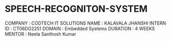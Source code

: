 # SPEECH-RECOGNITON-SYSTEM
COMPANY : CODTECH IT SOLUTIONS 
NAME : KALAVALA JHANSHI
INTERN ID : CT06DG2251
DOMAIN : Embedded Systems
DURATION : 4 WEEKS
MENTOR : Neela Santhosh Kumar
